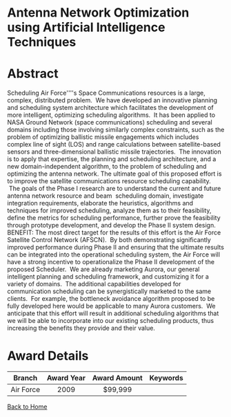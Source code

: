 
Antenna Network Optimization using Artificial Intelligence Techniques
=====================================================================

# Abstract


Scheduling Air Force''''s Space Communications resources is a large, complex, distributed problem.  We have developed an innovative planning and scheduling system architecture which facilitates the development of more intelligent, optimizing scheduling algorithms.  It has been applied to NASA Ground Network (space communications) scheduling and several domains including those involving similarly complex constraints, such as the problem of optimizing ballistic missile engagements which includes complex line of sight (LOS) and range calculations between satellite-based sensors and three-dimensional ballistic missile trajectories.  The innovation is to apply that expertise, the planning and scheduling architecture, and a new domain-independent algorithm, to the problem of scheduling and optimizing the antenna network. The ultimate goal of this proposed effort is to improve the satellite communications resource scheduling capability.  The goals of the Phase I research are to understand the current and future antenna network resource and beam  scheduling domain, investigate integration requirements, elaborate the heuristics, algorithms and techniques for improved scheduling, analyze them as to their feasibility, define the metrics for scheduling performance, further prove the feasibility through prototype development, and develop the Phase II system design.  BENEFIT: The most direct target for the results of this effort is the Air Force Satellite Control Network (AFSCN).  By both demonstrating significantly improved performance during Phase II and ensuring that the ultimate results can be integrated into the operational scheduling system, the Air Force will have a strong incentive to operationalize the Phase II development of the proposed Scheduler.  We are already marketing Aurora, our general intelligent planning and scheduling framework, and customizing it for a variety of domains.  The additional capabilities developed for communication scheduling can be synergistically marketed to the same clients.  For example, the bottleneck avoidance algorithm proposed to be fully developed here would be applicable to many Aurora customers.  We anticipate that this effort will result in additional scheduling algorithms that we will be able to incorporate into our existing scheduling products, thus increasing the benefits they provide and their value.  

# Award Details

|Branch|Award Year|Award Amount|Keywords|
| :---: | :---: | :---: | :---: |
|Air Force|2009|$99,999||
  
  


[Back to Home](https://github.com/chrischow/dod_sbir_awards#1325)